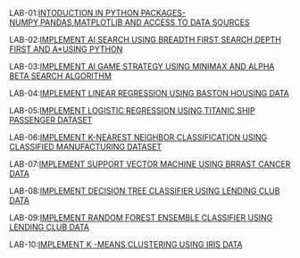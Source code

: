 LAB-01:[INTODUCTION IN PYTHON PACKAGES-NUMPY,PANDAS,MATPLOTLIB AND ACCESS TO DATA SOURCES](https://github.com/akshayakandukuri/AIML-LAB/blob/main/AIML_LAB_01.ipynb)

LAB-02:[IMPLEMENT AI SEARCH USING BREADTH FIRST SEARCH,DEPTH FIRST AND A*USING PYTHON](https://github.com/akshayakandukuri/AIML-LAB/blob/main/AIML_LAB_02.ipynb)

LAB-03:[IMPLEMENT AI GAME STRATEGY USING MINIMAX AND ALPHA BETA SEARCH ALGORITHM](https://github.com/akshayakandukuri/AIML-LAB/blob/main/AIML_LAB_03.ipynb)

LAB-04:[IMPLEMENT LINEAR REGRESSION USING BASTON HOUSING DATA](https://github.com/akshayakandukuri/AIML-LAB/blob/main/AIML_LAB_04.ipynb)

LAB-05:[IMPLEMENT LOGISTIC REGRESSION USING TITANIC SHIP PASSENGER DATASET](https://github.com/akshayakandukuri/AIML-LAB/blob/main/AIML_LAB_05.ipynb)

LAB-06:[IMPLEMENT K-NEAREST NEIGHBOR CLASSIFICATION USING CLASSIFIED MANUFACTURING DATASET](https://github.com/akshayakandukuri/AIML-LAB/blob/main/AIML_LAB_06.ipynb)

LAB-07:[IMPLEMENT SUPPORT VECTOR MACHINE USING BRRAST CANCER DATA](https://github.com/akshayakandukuri/AIML-LAB/blob/main/AIML_LAB_07.ipynb)

LAB-08:[IMPLEMENT DECISION TREE CLASSIFIER USING LENDING CLUB DATA](https://github.com/akshayakandukuri/AIML-LAB/blob/main/AIML_LAB_08.ipynb)

LAB-09:[IMPLEMENT RANDOM FOREST ENSEMBLE CLASSIFIER USING LENDING CLUB DATA](https://github.com/akshayakandukuri/AIML-LAB/blob/main/Lab_09.ipynb)

LAB-10:[IMPLEMENT K -MEANS CLUSTERING USING IRIS DATA](https://github.com/akshayakandukuri/AIML-LAB/blob/main/lab_10_ipynb.ipynb)
